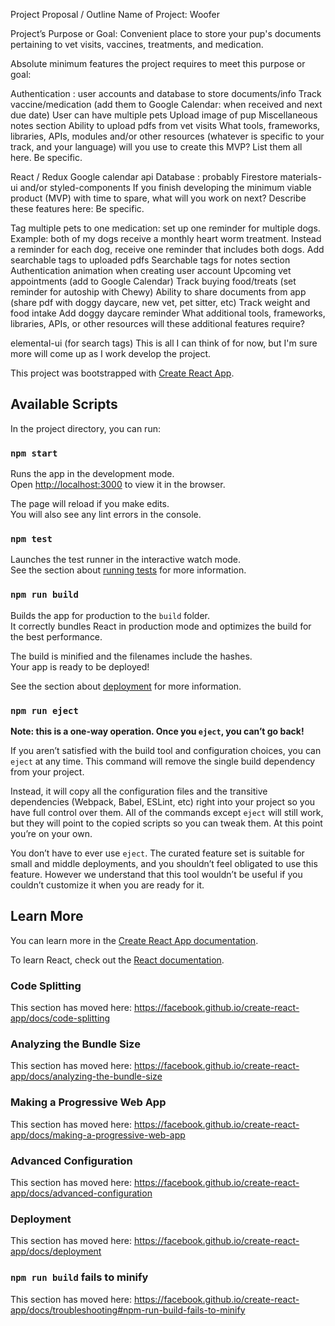 Project Proposal / Outline
Name of Project: Woofer

Project’s Purpose or Goal: Convenient place to store your pup's documents pertaining to vet visits, vaccines, treatments, and medication.

Absolute minimum features the project requires to meet this purpose or goal:

Authentication : user accounts and database to store documents/info
Track vaccine/medication (add them to Google Calendar: when received and next due date)
User can have multiple pets 
Upload image of pup
Miscellaneous notes section
Ability to upload pdfs from vet visits
What tools, frameworks, libraries, APIs, modules and/or other resources (whatever is specific to your track, and your language) will you use to create this MVP? List them all here. Be specific.

React / Redux
Google calendar api
Database : probably Firestore 
materials-ui and/or styled-components
If you finish developing the minimum viable product (MVP) with time to spare, what will you work on next? Describe these features here: Be specific.

Tag multiple pets to one medication: set up one reminder for multiple dogs. Example: both of my dogs receive a monthly heart worm treatment. Instead a reminder for each dog, receive one reminder that includes both dogs.
Add searchable tags to uploaded pdfs 
Searchable tags for notes section
Authentication animation when creating user account
Upcoming vet appointments (add to Google Calendar)
Track buying food/treats (set reminder for autoship with Chewy)
Ability to share documents from app (share pdf with doggy daycare, new vet, pet sitter, etc)
Track weight and food intake
Add doggy daycare reminder
What additional tools, frameworks, libraries, APIs, or other resources will these additional features require?

elemental-ui (for search tags)
This is all I can think of for now, but I'm sure more will come up as I work develop the project. 


This project was bootstrapped with [Create React App](https://github.com/facebook/create-react-app).

## Available Scripts

In the project directory, you can run:

### `npm start`

Runs the app in the development mode.<br>
Open [http://localhost:3000](http://localhost:3000) to view it in the browser.

The page will reload if you make edits.<br>
You will also see any lint errors in the console.

### `npm test`

Launches the test runner in the interactive watch mode.<br>
See the section about [running tests](https://facebook.github.io/create-react-app/docs/running-tests) for more information.

### `npm run build`

Builds the app for production to the `build` folder.<br>
It correctly bundles React in production mode and optimizes the build for the best performance.

The build is minified and the filenames include the hashes.<br>
Your app is ready to be deployed!

See the section about [deployment](https://facebook.github.io/create-react-app/docs/deployment) for more information.

### `npm run eject`

**Note: this is a one-way operation. Once you `eject`, you can’t go back!**

If you aren’t satisfied with the build tool and configuration choices, you can `eject` at any time. This command will remove the single build dependency from your project.

Instead, it will copy all the configuration files and the transitive dependencies (Webpack, Babel, ESLint, etc) right into your project so you have full control over them. All of the commands except `eject` will still work, but they will point to the copied scripts so you can tweak them. At this point you’re on your own.

You don’t have to ever use `eject`. The curated feature set is suitable for small and middle deployments, and you shouldn’t feel obligated to use this feature. However we understand that this tool wouldn’t be useful if you couldn’t customize it when you are ready for it.

## Learn More

You can learn more in the [Create React App documentation](https://facebook.github.io/create-react-app/docs/getting-started).

To learn React, check out the [React documentation](https://reactjs.org/).

### Code Splitting

This section has moved here: https://facebook.github.io/create-react-app/docs/code-splitting

### Analyzing the Bundle Size

This section has moved here: https://facebook.github.io/create-react-app/docs/analyzing-the-bundle-size

### Making a Progressive Web App

This section has moved here: https://facebook.github.io/create-react-app/docs/making-a-progressive-web-app

### Advanced Configuration

This section has moved here: https://facebook.github.io/create-react-app/docs/advanced-configuration

### Deployment

This section has moved here: https://facebook.github.io/create-react-app/docs/deployment

### `npm run build` fails to minify

This section has moved here: https://facebook.github.io/create-react-app/docs/troubleshooting#npm-run-build-fails-to-minify
